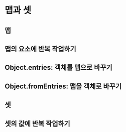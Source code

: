 # 맵과 셋

## 맵

## 맵의 요소에 반복 작업하기

## Object.entries: 객체를 맵으로 바꾸기

## Object.fromEntries: 맵을 객체로 바꾸기

## 셋

## 셋의 값에 반복 작업하기

